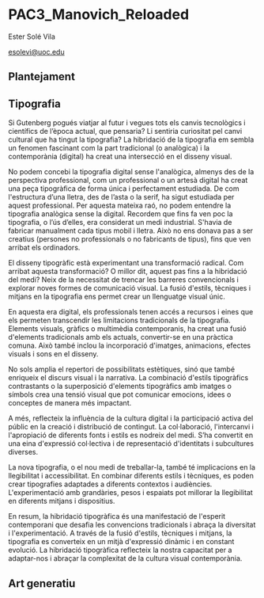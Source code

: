 # PAC3_Manovich_Reloaded
Ester Solé Vila 

esolevi@uoc.edu

## Plantejament

## Tipografia

Si Gutenberg pogués viatjar al futur i vegues tots els canvis tecnològics i científics de l’època actual, que pensaria? Li sentiria curiositat pel canvi cultural que ha tingut la tipografia? La hibridació de la tipografia em sembla un fenomen fascinant com la part tradicional (o analògica) i la contemporània (digital) ha creat una intersecció en el disseny visual. 

No podem concebi la tipografia digital sense l'analògica, almenys des de la perspectiva professional, com un professional o un artesà digital ha creat una peça tipogràfica de forma única i perfectament estudiada. De com l'estructura d’una lletra, des de l’asta o la serif, ha sigut estudiada per aquest professional. Per aquesta mateixa raó, no podem entendre la tipografia analògica sense la digital. Recordem que fins fa ven poc la tipografia, o l’ús d’elles, era considerat un medi industrial. S'havia de fabricar manualment cada tipus mobil i lletra. Això no ens donava pas a ser creatius (persones no professionals o no fabricants de tipus), fins que ven arribat els ordinadors. 

El disseny tipogràfic està experimentant una transformació radical. Com arribat aquesta transformació? O millor dit, aquest pas fins a la hibridació del medi? Neix de la necessitat de trencar les barreres convencionals i explorar noves formes de comunicació visual. La fusió d'estils, tècniques i mitjans en la tipografia ens permet crear un llenguatge visual únic.  

En aquesta era digital, els professionals tenen accés a recursos i eines que els permeten transcendir les limitacions tradicionals de la tipografia. Elements visuals, gràfics o multimèdia contemporanis, ha creat una fusió d'elements tradicionals amb els actuals, convertir-se en una pràctica comuna. Això també inclou la incorporació d'imatges, animacions, efectes visuals i sons en el disseny. 

No sols amplia el repertori de possibilitats estètiques, sinó que també enriqueix el discurs visual i la narrativa. La combinació d'estils tipogràfics contrastants o la superposició d'elements tipogràfics amb imatges o símbols crea una tensió visual que pot comunicar emocions, idees o conceptes de manera més impactant.

A més, reflecteix la influència de la cultura digital i la participació activa del públic en la creació i distribució de contingut. La col·laboració, l'intercanvi i l'apropiació de diferents fonts i estils es nodreix del medi. S’ha convertit en una eina d'expressió col·lectiva i de representació d'identitats i subcultures diverses.

La nova tipografia, o el nou medi de treballar-la, també té implicacions en la llegibilitat i accessibilitat. En combinar diferents estils i tècniques, es poden crear tipografies adaptades a diferents contextos i audiències. L'experimentació amb grandàries, pesos i espaiats pot millorar la llegibilitat en diferents mitjans i dispositius.

En resum, la hibridació tipogràfica és una manifestació de l'esperit contemporani que desafia les convencions tradicionals i abraça la diversitat i l'experimentació. A través de la fusió d'estils, tècniques i mitjans, la tipografia es converteix en un mitjà d'expressió dinàmic i en constant evolució. La hibridació tipogràfica reflecteix la nostra capacitat per a adaptar-nos i abraçar la complexitat de la cultura visual contemporània.

## Art generatiu


